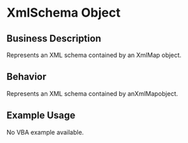 # XmlSchema Object

## Business Description
Represents an XML schema contained by an XmlMap object.

## Behavior
Represents an XML schema contained by anXmlMapobject.

## Example Usage
No VBA example available.